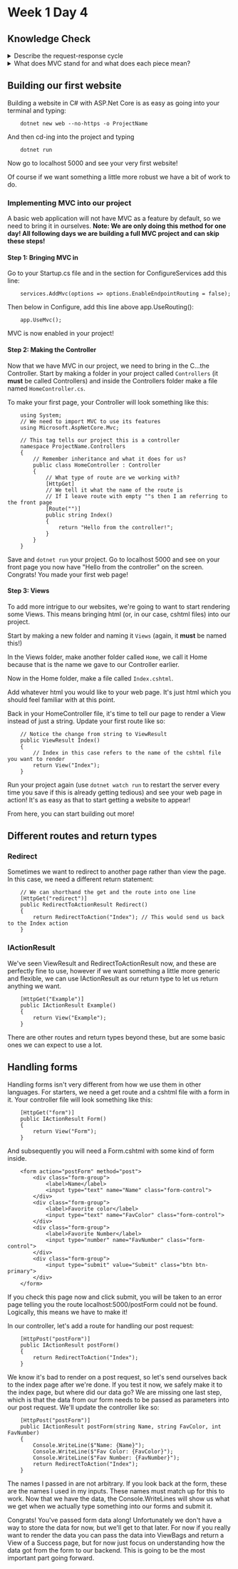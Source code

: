 # Week 1 Day 4

## Knowledge Check

<details>
<summary>Describe the request-response cycle</summary>

When a user goes on the internet they make a request for a web page. That request is sent off to a server that will run logic on what needs to be done for that page (ex: if any data needs to be pulled from the database or any security checks need to be done) and the server packages the information it needs into a bundle of html, css, and javascript which it sends as a response back to the user. The user receives the response as the web page they were looking for. 
</details>

<details>
<summary>What does MVC stand for and what does each piece mean?</summary>

M - Models - these are the class templates from which we will create objects that can go into our database or streamline our data flow. An example of a model in a website would be a User model comprised of fields like Name, Email, and Password.

V - Views - These are the html files we will literally be viewing on our webpages. Another name for this section would be our frontend.

C - Controllers - These "control" the logic of our website, handling things like routing logic, post requests, and database querying. Another name for this section would be our backend.
</details>

## Building our first website

Building a website in C# with ASP.Net Core is as easy as going into your terminal and typing:

```
    dotnet new web --no-https -o ProjectName
```

And then cd-ing into the project and typing

```
    dotnet run
```

Now go to localhost 5000 and see your very first website!

Of course if we want something a little more robust we have a bit of work to do.

### Implementing MVC into our project
A basic web application will not have MVC as a feature by default, so we need to bring it in ourselves. **Note: We are only doing this method for one day! All following days we are building a full MVC project and can skip these steps!**

#### Step 1: Bringing MVC in

Go to your Startup.cs file and in the section for ConfigureServices add this line:
```
    services.AddMvc(options => options.EnableEndpointRouting = false);
```

Then below in Configure, add this line above app.UseRouting():

```
    app.UseMvc();
```

MVC is now enabled in your project!

#### Step 2: Making the Controller

Now that we have MVC in our project, we need to bring in the C...the Controller. Start by making a folder in your project called `Controllers` (it **must** be called Controllers) and inside the Controllers folder make a file named `HomeController.cs`. 

To make your first page, your Controller will look something like this:

```
    using System;
    // We need to import MVC to use its features
    using Microsoft.AspNetCore.Mvc;

    // This tag tells our project this is a controller
    namespace ProjectName.Controllers
    {
        // Remember inheritance and what it does for us?
        public class HomeController : Controller
        {
            // What type of route are we working with?
            [HttpGet]
            // We tell it what the name of the route is
            // If I leave route with empty ""s then I am referring to the front page
            [Route("")]
            public string Index()
            {
                return "Hello from the controller!";
            }
        }
    }
```

Save and `dotnet run` your project. Go to localhost 5000 and see on your front page you now have "Hello from the controller" on the screen. Congrats! You made your first web page!

#### Step 3: Views

To add more intrigue to our websites, we're going to want to start rendering some Views. This means bringing html (or, in our case, cshtml files) into our project.

Start by making a new folder and naming it `Views` (again, it **must** be named this!)

In the Views folder, make another folder called `Home`, we call it Home because that is the name we gave to our Controller earlier. 

Now in the Home folder, make a file called `Index.cshtml`.

Add whatever html you would like to your web page. It's just html which you should feel familiar with at this point. 

Back in your HomeController file, it's time to tell our page to render a View instead of just a string. Update your first route like so:

```
    // Notice the change from string to ViewResult
    public ViewResult Index()
    {
        // Index in this case refers to the name of the cshtml file you want to render
        return View("Index");
    }
```

Run your project again (use `dotnet watch run` to restart the server every time you save if this is already getting tedious) and see your web page in action! It's as easy as that to start getting a website to appear! 

From here, you can start building out more!

## Different routes and return types

### Redirect

Sometimes we want to redirect to another page rather than view the page. In this case, we need a different return statement:

```
    // We can shorthand the get and the route into one line
    [HttpGet("redirect")]
    public RedirectToActionResult Redirect()
    {
        return RedirectToAction("Index"); // This would send us back to the Index action
    }
```

### IActionResult

We've seen ViewResult and RedirectToActionResult now, and these are perfectly fine to use, however if we want something a little more generic and flexible, we can use IActionResult as our return type to let us return anything we want.

```
    [HttpGet("Example")]
    public IActionResult Example()
    {
        return View("Example");
    }
```

There are other routes and return types beyond these, but are some basic ones we can expect to use a lot.

## Handling forms
Handling forms isn't very different from how we use them in other languages. For starters, we need a get route and a cshtml file with a form in it. Your controller file will look something like this:

```
    [HttpGet("form")]
    public IActionResult Form()
    {
        return View("Form");
    }
```

And subsequently you will need a Form.cshtml with some kind of form inside.

```
    <form action="postForm" method="post">
        <div class="form-group">
            <label>Name</label>
            <input type="text" name="Name" class="form-control">
        </div>
        <div class="form-group">
            <label>Favorite color</label>
            <input type="text" name="FavColor" class="form-control">
        </div>
        <div class="form-group">
            <label>Favorite Number</label>
            <input type="number" name="FavNumber" class="form-control">
        </div>
        <div class="form-group">
            <input type="submit" value="Submit" class="btn btn-primary">
        </div>
    </form>
```

If you check this page now and click submit, you will be taken to an error page telling you the route localhost:5000/postForm could not be found. Logically, this means we have to make it!

In our controller, let's add a route for handling our post request:

```
    [HttpPost("postForm")]
    public IActionResult postForm()
    {
        return RedirectToAction("Index");
    }
```

We know it's bad to render on a post request, so let's send ourselves back to the index page after we're done. If you test it now, we safely make it to the index page, but where did our data go? We are missing one last step, which is that the data from our form needs to be passed as parameters into our post request. We'll update the controller like so:
```
    [HttpPost("postForm")]
    public IActionResult postForm(string Name, string FavColor, int FavNumber)
    {
        Console.WriteLine($"Name: {Name}");
        Console.WriteLine($"Fav Color: {FavColor}");
        Console.WriteLine($"Fav Number: {FavNumber}");
        return RedirectToAction("Index");
    }
```
The names I passed in are not arbitrary. If you look back at the form, these are the names I used in my inputs. These names must match up for this to work. Now that we have the data, the Console.WriteLines will show us what we get when we actually type something into our forms and submit it. 

Congrats! You've passed form data along! Unfortunately we don't have a way to store the data for now, but we'll get to that later. For now if you really want to render the data you can pass the data into ViewBags and return a View of a Success page, but for now just focus on understanding how the data got from the form to our backend. This is going to be the most important part going forward. 